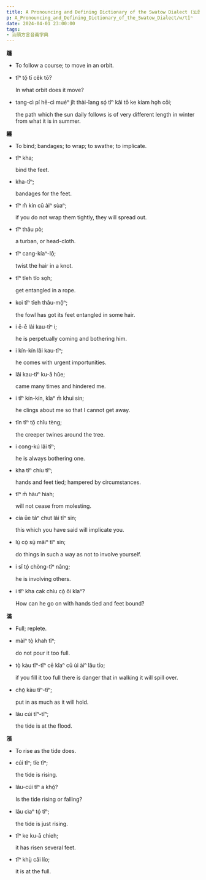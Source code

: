 ```yaml
---
title: A Pronouncing and Defining Dictionary of the Swatow Dialect (汕頭方言音義字典) / tîⁿ
p: A_Pronouncing_and_Defining_Dictionary_of_the_Swatow_Dialect/w/tîⁿ
date: 2024-04-01 23:00:00
tags: 
- 汕頭方言音義字典
---
```



**躔**
- To follow a course; to move in an orbit.

- tîⁿ tŏ̤ tī cêk tō?

  In what orbit does it move?

- tang-cì pí hē-cì muéⁿ jît thài-îang só̤ tîⁿ kâi tō ke kíam ho̤h cōi;

  the path which the sun daily follows is of very different length in winter from what it is in summer.

**纏**
- To bind; bandages; to wrap; to swathe; to implicate.

- tîⁿ kha;

  bind the feet.

- kha-tîⁿ;

  bandages for the feet.

- tîⁿ m̄ kín cū àiⁿ sùaⁿ;

  if you do not wrap them tightly, they will spread out.

- tîⁿ thâu pò;

  a turban, or head-cloth.

- tîⁿ cang-kíaⁿ-lô̤;

  twist the hair in a knot.

- tîⁿ tîeh tîo so̤h;

  get entangled in a rope.

- koi tîⁿ tîeh thâu-mô̤ⁿ;

  the fowl has got its feet entangled in some hair.

- i ē-ē lâi kau-tîⁿ i;

  he is perpetually coming and bothering him.

- i kín-kín lâi kau-tîⁿ;

  he comes with urgent importunities.

- lâi kau-tîⁿ ku-ā hûe;

  came many times and hindered me.

- i tîⁿ kín-kín, kîaⁿ m̄ khui sin;

  he clings about me so that I cannot get away.

- tîn tîⁿ tŏ̤ chīu tèng;

  the creeper twines around the tree.

- i cong-kú lâi tîⁿ;

  he is always bothering one.

- kha tîⁿ chíu tîⁿ;

  hands and feet tied; hampered by circumstances.

- tîⁿ m̄ hàuⁿ hiah;

  will not cease from molesting.

- cía ūe tàⁿ chut lâi tîⁿ sin;

  this which you have said will implicate you.

- lṳ́ cò̤ sṳ̄ mâiⁿ tîⁿ sin;

  do things in such a way as not to involve yourself.

- i sĭ tó̤ chòng-tîⁿ nâng;

  he is involving others.

- i tîⁿ kha cak chíu cò̤ ŏi kîaⁿ?

  How can he go on with hands tied and feet bound?

**滿**
- Full; replete.

- màiⁿ tò̤ khah tĭⁿ;

  do not pour it too full.

- tò̤ kàu tĭⁿ-tĭⁿ cē kîaⁿ cū ùi àiⁿ lâu tīo;

  if you fill it too full there is danger that in walking it will spill over.

- chō̤ kàu tĭⁿ-tĭⁿ;

  put in as much as it will hold.

- lâu cúi tĭⁿ-tĭⁿ;

  the tide is at the flood.

**漲**
- To rise as the tide does.

- cúi tĭⁿ; tĭe tĭⁿ;

  the tide is rising.

- lâu-cúi tĭⁿ a khó̤?

  Is the tide rising or falling?

- lâu cìaⁿ tó̤ tĭⁿ;

  the tide is just rising.

- tĭⁿ ke ku-ā chieh;

  it has risen several feet.

- tĭⁿ khṳ̀ căi lío;

  it is at the full.
